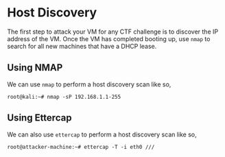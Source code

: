 # Host Discovery
The first step to attack your VM for any CTF challenge is to discover the IP address of the VM. Once the VM has completed booting up, use `nmap` to search for all new machines that have a DHCP lease.
## Using NMAP
We can use `nmap` to perform a host discovery scan like so,
```
root@kali:~# nmap -sP 192.168.1.1-255
```
## Using Ettercap
We can also use `ettercap` to perform a host discovery scan like so,
```
root@attacker-machine:~# ettercap -T -i eth0 ///
```
